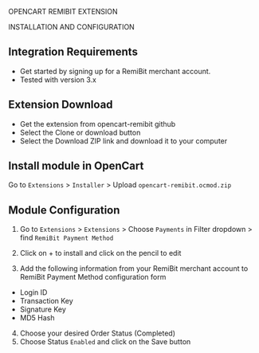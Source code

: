 OPENCART REMIBIT EXTENSION

INSTALLATION AND CONFIGURATION

## Integration Requirements

- Get started by signing up for a RemiBit merchant account.
- Tested with version 3.x 

## Extension Download

* Get the extension from opencart-remibit github
* Select the Clone or download button
* Select the Download ZIP link and download it to your computer

## Install module in OpenCart

Go to `Extensions` > `Installer` > Upload `opencart-remibit.ocmod.zip`

## Module Configuration

1. Go to `Extensions` > `Extensions` > Choose `Payments` in Filter dropdown > find `RemiBit Payment Method`
2. Click on + to install and click on the pencil to edit

3. Add the following information from your RemiBit merchant account to RemiBit Payment Method configuration form

* Login ID
* Transaction Key
* Signature Key
* MD5 Hash

4. Choose your desired Order Status (Completed)
5. Choose Status `Enabled` and click on the Save button
